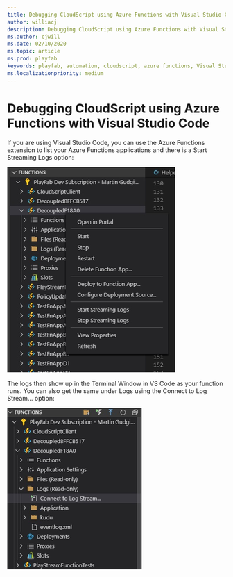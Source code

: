 ```yaml
---
title: Debugging CloudScript using Azure Functions with Visual Studio Code
author: williacj
description: Debugging CloudScript using Azure Functions with Visual Studio Code
ms.author: cjwill
ms.date: 02/10/2020
ms.topic: article
ms.prod: playfab
keywords: playfab, automation, cloudscript, azure functions, Visual Studio Code, debugging
ms.localizationpriority: medium
---
```

# Debugging CloudScript using Azure Functions with Visual Studio Code  

If you are using Visual Studio Code, you can use the Azure Functions extension to list your Azure Functions applications and there is a Start Streaming Logs option:

 ![Step 1 of debugging CloudScript Using Azure Functions with Visual Studio Code](media/CloudScript-AF-VSCode-Debug-01.jpg)

The logs then show up in the Terminal Window in VS Code as your function runs. You can also get the same under Logs using the Connect to Log Stream… option:

![Step 2 of debugging CloudScript Using Azure Functions with Visual Studio Code](media/CloudScript-AF-VSCode-Debug-02.jpg)
 
